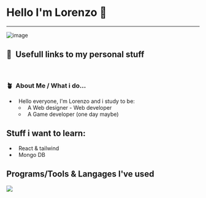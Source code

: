 # Hello I'm Lorenzo 👋

-----

<p align="center">
 
![image](https://i.imgur.com/D7TPXAh.jpeg)

##  📝&nbsp; Usefull links to my personal stuff
<a href=""><img alt="" src="https://img.shields.io/badge/Ko--fi-F16061?style=for-the-badge&logo=ko-fi&logoColor=white"/></a> &nbsp;
<a href=""><img alt="" src="https://img.shields.io/badge/Instagram-E4405F?style=for-the-badge&logo=instagram&logoColor=white"/></a> &nbsp;

### 🪴 &nbsp;About Me / What i do...

- &nbsp; Hello everyone, I'm Lorenzo and i study to be:
    - &nbsp; A Web designer - Web developer
    - &nbsp; A Game developer (one day maybe)
## Stuff i want to learn:
- &nbsp; React & tailwind
- &nbsp; Mongo DB

## Programs/Tools & Langages I've used

  <a href="https://skillicons.dev">
    <img src="https://skillicons.dev/icons?i=c,cs,cpp,html,css,java,javascript,php,figma,eclipse,mysql,pr,ps,unity,vscode" />
  </a>
</p>
